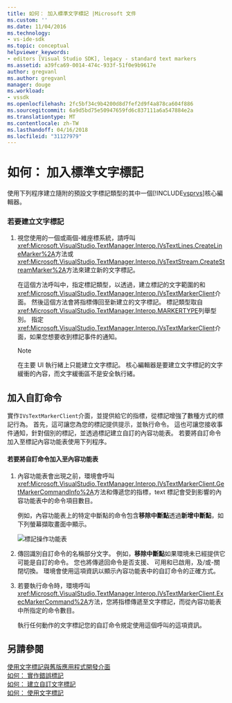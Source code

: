 ```yaml
---
title: 如何： 加入標準文字標記 |Microsoft 文件
ms.custom: ''
ms.date: 11/04/2016
ms.technology:
- vs-ide-sdk
ms.topic: conceptual
helpviewer_keywords:
- editors [Visual Studio SDK], legacy - standard text markers
ms.assetid: a39fca69-0014-474c-933f-51f0e9b9617e
author: gregvanl
ms.author: gregvanl
manager: douge
ms.workload:
- vssdk
ms.openlocfilehash: 2fc5bf34c9b4200d8d7fef2d9f4a878ca604f886
ms.sourcegitcommit: 6a9d5bd75e50947659fd6c837111a6a547884e2a
ms.translationtype: MT
ms.contentlocale: zh-TW
ms.lasthandoff: 04/16/2018
ms.locfileid: "31127979"
---
```

# <a name="how-to-add-standard-text-markers"></a>如何： 加入標準文字標記
使用下列程序建立隨附的預設文字標記類型的其中一個[!INCLUDE[vsprvs](../code-quality/includes/vsprvs_md.md)]核心編輯器。  
  
### <a name="to-create-a-text-marker"></a>若要建立文字標記  
  
1.  視您使用的一個或兩個-維座標系統，請呼叫<xref:Microsoft.VisualStudio.TextManager.Interop.IVsTextLines.CreateLineMarker%2A>方法或<xref:Microsoft.VisualStudio.TextManager.Interop.IVsTextStream.CreateStreamMarker%2A>方法來建立新的文字標記。  
  
     在這個方法呼叫中，指定標記類型，以透過，建立標記的文字範圍的和<xref:Microsoft.VisualStudio.TextManager.Interop.IVsTextMarkerClient>介面。 然後這個方法會將指標傳回至新建立的文字標記。 標記類型取自<xref:Microsoft.VisualStudio.TextManager.Interop.MARKERTYPE>列舉型別。 指定<xref:Microsoft.VisualStudio.TextManager.Interop.IVsTextMarkerClient>介面，如果您想要收到標記事件的通知。  
  
    > [!NOTE]
    >  在主要 UI 執行緒上只能建立文字標記。 核心編輯器是要建立文字標記的文字緩衝的內容，而文字緩衝區不是安全執行緒。  
  
## <a name="adding-a-custom-command"></a>加入自訂命令  
 實作`IVsTextMarkerClient`介面，並提供給它的指標，從標記增強了數種方式的標記行為。 首先，這可讓您為您的標記提供提示，並執行命令。 這也可讓您接收事件通知，針對個別的標記，並透過標記建立自訂的內容功能表。 若要將自訂命令加入至標記內容功能表使用下列程序。  
  
#### <a name="to-add-a-custom-command-to-the-context-menu"></a>若要將自訂命令加入至內容功能表  
  
1.  內容功能表會出現之前，環境會呼叫<xref:Microsoft.VisualStudio.TextManager.Interop.IVsTextMarkerClient.GetMarkerCommandInfo%2A>方法和傳遞您的指標，text 標記會受到影響的內容功能表中的命令項目數目。  
  
     例如，內容功能表上的特定中斷點的命令包含**移除中斷點**透過**新增中斷點**，如下列螢幕擷取畫面中顯示。  
  
     ![標記操作功能表](../extensibility/media/vsmarkercontextmenu.gif "vsMarkercontextmenu")  
  
2.  傳回識別自訂命令的名稱部分文字。 例如，**移除中斷點**如果環境未已經提供它可能是自訂的命令。 您也將傳遞回命令是否支援、 可用和已啟用，及/或-關閉切換。 環境會使用這項資訊以顯示內容功能表中的自訂命令的正確方式。  
  
3.  若要執行命令時，環境呼叫<xref:Microsoft.VisualStudio.TextManager.Interop.IVsTextMarkerClient.ExecMarkerCommand%2A>方法，您將指標傳遞至文字標記，而從內容功能表中所指定的命令數目。  
  
     執行任何動作的文字標記您的自訂命令規定使用這個呼叫的這項資訊。  
  
## <a name="see-also"></a>另請參閱  
 [使用文字標記與舊版應用程式開發介面](../extensibility/using-text-markers-with-the-legacy-api.md)   
 [如何： 實作錯誤標記](../extensibility/how-to-implement-error-markers.md)   
 [如何： 建立自訂文字標記](../extensibility/how-to-create-custom-text-markers.md)   
 [如何： 使用文字標記](../extensibility/how-to-use-text-markers.md)